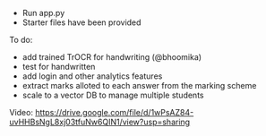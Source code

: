 - Run app.py
- Starter files have been provided

To do:
- add trained TrOCR for handwriting (@bhoomika)
- test for handwritten
- add login and other analytics features
- extract marks alloted to each answer from the marking scheme
- scale to a vector DB to manage multiple students

Video: https://drive.google.com/file/d/1wPsAZ84-uvHHBsNgL8xj03tfuNw6QIN1/view?usp=sharing
